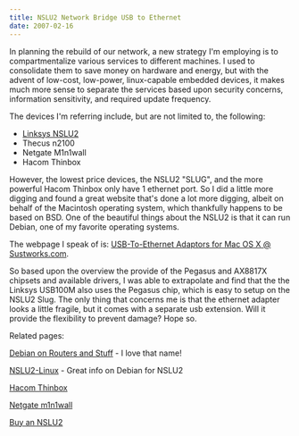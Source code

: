 ```yaml
---
title: NSLU2 Network Bridge USB to Ethernet
date: 2007-02-16
---
```

In planning the rebuild of our network, a new strategy I'm employing is to compartmentalize various services to different machines. I used to consolidate them to save money on hardware and energy, but with the advent of low-cost, low-power, linux-capable embedded devices, it makes much more sense to separate the services based upon security concerns, information sensitivity, and required update frequency.

The devices I'm referring include, but are not limited to, the following:

<ul><li><a href="http://www.my-tech-deals.com/blog/2008/01/16/linksys-nslu2-price-drop/">Linksys NSLU2</a></li><li>Thecus n2100</li><li>Netgate M1n1wall</li><li>Hacom Thinbox</li></ul>

However, the lowest price devices, the NSLU2 "SLUG", and the more powerful Hacom Thinbox only have 1 ethernet port. So I did a little more digging and found a great website that's done a lot more digging, albeit on behalf of the Macintosh operating system, which thankfully happens to be based on BSD. One of the beautiful things about the NSLU2 is that it can run Debian, one of my favorite operating systems.

The webpage I speak of is: <a href="http://www.sustworks.com/site/news_usb_ethernet.html">USB-To-Ethernet Adaptors for Mac OS X @ Sustworks.com</a>.

So based upon the overview the provide of the Pegasus and AX8817X chipsets and available drivers, I was able to extrapolate and find that the the Linksys USB100M also uses the Pegasus chip, which is easy to setup on the NSLU2 Slug. The only thing that concerns me is that the ethernet adapter looks a little fragile, but it comes with a separate usb extension. Will it provide the flexibility to prevent damage? Hope so.

Related pages:

<a href="http://www.debonaras.org/">Debian on Routers and Stuff</a> - I love that name!

<a href="http://www.nslu2-linux.org/wiki/Debian/HomePage">NSLU2-Linux</a> - Great info on Debian for NSLU2

<a href="http://shopping.hacom.net/catalog/product_info.php?products_id=91">Hacom Thinbox</a>

<a href="http://www.netgate.com/product_info.php?cPath=60&products_id=312">Netgate m1n1wall</a>

<a href="http://www.my-tech-deals.com/blog/2008/01/16/linksys-nslu2-price-drop/">Buy an NSLU2</a>

